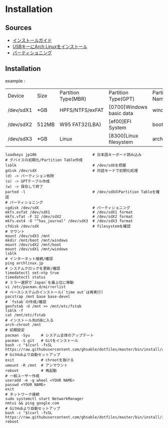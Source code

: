 # Installation
## Sources
- [インストールガイド](https://wiki.archlinux.jp/index.php/インストールガイド)
- [USBキーにArch Linuxをインストール](https://wiki.archlinux.jp/index.php/USB_キーに_Arch_Linux_をインストール)
- [パーティショニング](https://wiki.archlinux.jp/index.php/パーティショニング)

## Installation
example :
<table style="table-layout: auto;" width="100%">
  <tbody align="left">
    <tr>
      <td>Device</td>
      <td>Size</td>
      <td>Partition Type(MBR)</td>
      <td>Partition Type(GPT)</td>
      <td>Partition Name</td>
      <td>Format</td>
      <td>Mount</td>
    </tr>
    <tr>
      <td>/dev/sdX1</td>
      <td>*GB</td>
      <td>HPFS/NTFS/exFAT</td>
      <td>[0700]Windows basic data</td>
      <td>windows</td>
      <td>exFat</td>
      <td>Windows</td>
    </tr>
    <tr>
      <td>/dev/sdX2</td>
      <td>512MB</td>
      <td>W95 FAT32(LBA)</td>
      <td>[ef00]EFI System</td>
      <td>boot</td>
      <td>fat32</td>
      <td>/boot *Bootable</td>
    </tr>
    <tr>
      <td>/dev/sdX3</td>
      <td>*GB</td>
      <td>Linux</td>
      <td>[8300]Linux filesystem</td>
      <td>archlinux</td>
      <td>ext4(ext2)</td>
      <td>/</td>
    </tr>
  </tbody>
</table>

```
loadkeys jp106                         # 日本語キーボード読み込み
# デバイスの初期化/Partition Table作成
lsblk                                  # /dev/sdXを把握
gdisk /dev/sdX                         # 対話モードで初期化処理
(d) -> パーティション削除
(o) -> GPTテーブル作成
(w) -> 保存して終了
parted -l                              # /dev/sdXのPartition Tableを確認
# パーティショニング
cgdisk /dev/sdX                        # パーティショニング
mkfs.exfat /dev/sdX1                   # /dev/sdX1 format
mkfs.vfat -F 32 /dev/sdX2              # /dev/sdX2 format
mkfs.ext4 -O "^has_journal" /dev/sdX3  # /dev/sdX3 format
cfdisk /dev/sdX                        # filesystemを確認
# マウント
mount /dev/sdX3 /mnt
mkdir /mnt/boot /mnt/windows
mount /dev/sdX2 /mnt/boot
mount /dev/sdX1 /mnt/windows
lsblk
# インターネット接続/確認
ping archlinux.jp
# システムクロックを更新/確認
timedatectl set-ntp true
timedatectl status
# ミラー選択で`Japan`を最上位に移動
vi /etc/pacman.d/mirrorlist
# ベースシステムのインストール(`time out`は再実行)
pacstrap /mnt base base-devel
# `fstab`の作成/確認
genfstab -U /mnt >> /mnt/etc/fstab
lsblk -f
cat /mnt/etc/fstab
# インストール先USBに入る
arch-chroot /mnt
# 初期設定
pacman -Syu     # システム全体のアップデート
pacman -S git   # Gitをインストール
bash -c "$(curl -fsSL https://raw.githubusercontent.com/ghsable/dotfiles/master/bin/install/archlinux/liveusb.sh)"  # GitHubより自動セットアップ
exit            # chrootを抜ける
umount -R /mnt  # アンマウント
reboot          # 再起動
# 一般ユーザー作成
useradd -m -g wheel <YOUR NAME>
passwd <YOUR NAME>
exit
# ネットワーク接続
sudo systemctl start NetworkManager
nmtui && ping google.com
# GitHubより自動セットアップ
bash -c "$(curl -fsSL https://raw.githubusercontent.com/ghsable/dotfiles/master/bin/install/install.sh)"
reboot
```
